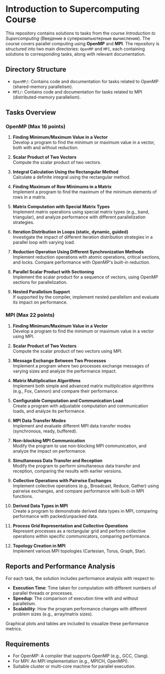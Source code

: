 # Introduction to Supercomputing Course

This repository contains solutions to tasks from the course *Introduction to Supercomputing* (Введение в суперкомпьютерные вычисления). The course covers parallel computing using **OpenMP** and **MPI**. The repository is structured into two main directories: `OpenMP` and `MPI`, each containing solutions to corresponding tasks, along with relevant documentation.

## Directory Structure

- `OpenMP/`: Contains code and documentation for tasks related to OpenMP (shared-memory parallelism).
- `MPI/`: Contains code and documentation for tasks related to MPI (distributed-memory parallelism).

## Tasks Overview

### OpenMP (Max 16 points)

1. **Finding Minimum/Maximum Value in a Vector**  
   Develop a program to find the minimum or maximum value in a vector, both with and without reduction.

2. **Scalar Product of Two Vectors**  
   Compute the scalar product of two vectors.

3. **Integral Calculation Using the Rectangular Method**  
   Calculate a definite integral using the rectangular method.

4. **Finding Maximum of Row Minimums in a Matrix**  
   Implement a program to find the maximum of the minimum elements of rows in a matrix.

5. **Matrix Computation with Special Matrix Types**  
   Implement matrix operations using special matrix types (e.g., band, triangular), and analyze performance with different parallelization strategies.

6. **Iteration Distribution in Loops (static, dynamic, guided)**  
   Investigate the impact of different iteration distribution strategies in a parallel loop with varying load.

7. **Reduction Operation Using Different Synchronization Methods**  
   Implement reduction operations with atomic operations, critical sections, and locks. Compare performance with OpenMP's built-in reduction.

8. **Parallel Scalar Product with Sectioning**  
   Implement the scalar product for a sequence of vectors, using OpenMP sections for parallelization.

9. **Nested Parallelism Support**  
   If supported by the compiler, implement nested parallelism and evaluate its impact on performance.

### MPI (Max 22 points)

1. **Finding Minimum/Maximum Value in a Vector**  
   Develop a program to find the minimum or maximum value in a vector using MPI.

2. **Scalar Product of Two Vectors**  
   Compute the scalar product of two vectors using MPI.

3. **Message Exchange Between Two Processes**  
   Implement a program where two processes exchange messages of varying sizes and analyze the performance impact.

4. **Matrix Multiplication Algorithms**  
   Implement both simple and advanced matrix multiplication algorithms (e.g., Fox, Cannon) and compare their performance.

5. **Configurable Computation and Communication Load**  
   Create a program with adjustable computation and communication loads, and analyze its performance.

6. **MPI Data Transfer Modes**  
   Implement and evaluate different MPI data transfer modes (synchronous, ready, buffered).

7. **Non-blocking MPI Communication**  
   Modify the program to use non-blocking MPI communication, and analyze the impact on performance.

8. **Simultaneous Data Transfer and Reception**  
   Modify the program to perform simultaneous data transfer and reception, comparing the results with earlier versions.

9. **Collective Operations with Pairwise Exchanges**  
   Implement collective operations (e.g., Broadcast, Reduce, Gather) using pairwise exchanges, and compare performance with built-in MPI functions.

10. **Derived Data Types in MPI**  
    Create a program to demonstrate derived data types in MPI, comparing performance with packed/unpacked data.

11. **Process Grid Representation and Collective Operations**  
    Represent processes as a rectangular grid and perform collective operations within specific communicators, comparing performance.

12. **Topology Creation in MPI**  
    Implement various MPI topologies (Cartesian, Torus, Graph, Star).

## Reports and Performance Analysis

For each task, the solution includes performance analysis with respect to:

- **Execution Time**: Time taken for computation with different numbers of parallel threads or processes.
- **Speedup**: The comparison of execution time with and without parallelism.
- **Scalability**: How the program performance changes with different problem sizes (e.g., array/matrix sizes).

Graphical plots and tables are included to visualize these performance metrics.

## Requirements

- For OpenMP: A compiler that supports OpenMP (e.g., GCC, Clang).
- For MPI: An MPI implementation (e.g., MPICH, OpenMPI).
- Suitable cluster or multi-core machine for parallel execution.

